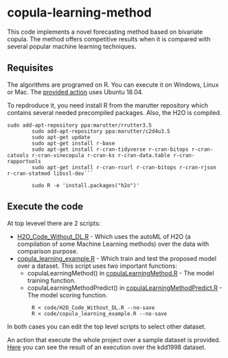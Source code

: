 # copula-learning-method

This code implements a novel forecasting method based on bivariate copula. The method offers competitive results when it is compared with several popular machine learning techniques.

## Requisites

The algorithms are programed on R. You can execute it on Windows, Linux or Mac. The [provided action](.github/workflows/blank.yml) uses Ubuntu 18.04.

To repdroduce it, you need install R from the marutter repository which contains several needed precompiled packages. Also, the H2O is compiled.

```
sudo add-apt-repository ppa:marutter/rrutter3.5
        sudo add-apt-repository ppa:marutter/c2d4u3.5
        sudo apt-get update
        sudo apt-get install r-base
        sudo apt-get install r-cran-tidyverse r-cran-bitops r-cran-catools r-cran-vinecopula r-cran-ks r-cran-data.table r-cran-rapportools
        sudo apt-get install r-cran-rcurl r-cran-bitops r-cran-rjson r-cran-statmod libssl-dev```
        
        sudo R -e 'install.packages("h2o")'
```

## Execute the code

At top levevel there are 2 scripts:
- [H2O_Code_Without_DL.R](code/H2O_Code_Without_DL.R) - Which uses the autoML of H2O (a compilation of some Machine Learning methods) over the data with comparison purpose.
- [copula_learning_example.R](code/copula_learning_example.R) - Which train and test the proposed model over a dataset. This script uses two important functions:
  - copulaLearningMethod() in [copulaLearningMethod.R](code/copulaLearningMethod.R) - The model training function.
  - copulaLearningMethodPredict() in [copulaLearningMethodPredict.R](code/copulaLearningMethodPredict.R) - The model scoring function.

```
        R < code/H2O_Code_Without_DL.R --no-save
        R < code/copula_learning_example.R --no-save
```
In both cases you can edit the top level scripts to select other dataset.

An action that execute the whole project over a sample dataset is provided. [Here](https://github.com/jfvelezserrano/copula-learning-method/runs/703504103?check_suite_focus=true) you can see the result of an execution over the kdd1998 dataset.
